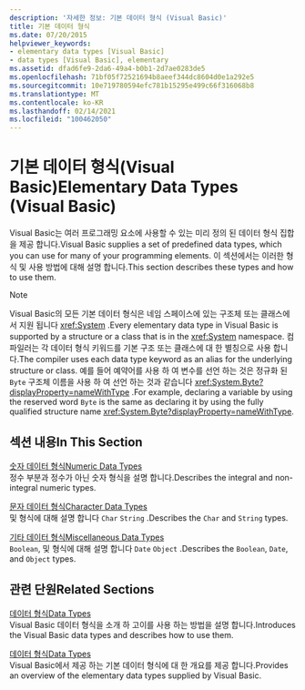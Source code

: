 ```yaml
---
description: '자세한 정보: 기본 데이터 형식 (Visual Basic)'
title: 기본 데이터 형식
ms.date: 07/20/2015
helpviewer_keywords:
- elementary data types [Visual Basic]
- data types [Visual Basic], elementary
ms.assetid: dfad6fe9-2da6-49a4-b0b1-2d7ae0283de5
ms.openlocfilehash: 71bf05f72521694b8aeef344dc8604d0e1a292e5
ms.sourcegitcommit: 10e719780594efc781b15295e499c66f316068b8
ms.translationtype: MT
ms.contentlocale: ko-KR
ms.lasthandoff: 02/14/2021
ms.locfileid: "100462050"
---
```

# <a name="elementary-data-types-visual-basic"></a><span data-ttu-id="b2ac3-103">기본 데이터 형식(Visual Basic)</span><span class="sxs-lookup"><span data-stu-id="b2ac3-103">Elementary Data Types (Visual Basic)</span></span>

<span data-ttu-id="b2ac3-104">Visual Basic는 여러 프로그래밍 요소에 사용할 수 있는 미리 정의 된 데이터 형식 집합을 제공 합니다.</span><span class="sxs-lookup"><span data-stu-id="b2ac3-104">Visual Basic supplies a set of predefined data types, which you can use for many of your programming elements.</span></span> <span data-ttu-id="b2ac3-105">이 섹션에서는 이러한 형식 및 사용 방법에 대해 설명 합니다.</span><span class="sxs-lookup"><span data-stu-id="b2ac3-105">This section describes these types and how to use them.</span></span>  
  
> [!NOTE]
> <span data-ttu-id="b2ac3-106">Visual Basic의 모든 기본 데이터 형식은 네임 스페이스에 있는 구조체 또는 클래스에서 지원 됩니다 <xref:System> .</span><span class="sxs-lookup"><span data-stu-id="b2ac3-106">Every elementary data type in Visual Basic is supported by a structure or a class that is in the <xref:System> namespace.</span></span> <span data-ttu-id="b2ac3-107">컴파일러는 각 데이터 형식 키워드를 기본 구조 또는 클래스에 대 한 별칭으로 사용 합니다.</span><span class="sxs-lookup"><span data-stu-id="b2ac3-107">The compiler uses each data type keyword as an alias for the underlying structure or class.</span></span> <span data-ttu-id="b2ac3-108">예를 들어 예약어를 사용 하 여 변수를 선언 하는 것은 정규화 된 `Byte` 구조체 이름을 사용 하 여 선언 하는 것과 같습니다 <xref:System.Byte?displayProperty=nameWithType> .</span><span class="sxs-lookup"><span data-stu-id="b2ac3-108">For example, declaring a variable by using the reserved word `Byte` is the same as declaring it by using the fully qualified structure name <xref:System.Byte?displayProperty=nameWithType>.</span></span>  
  
## <a name="in-this-section"></a><span data-ttu-id="b2ac3-109">섹션 내용</span><span class="sxs-lookup"><span data-stu-id="b2ac3-109">In This Section</span></span>  

 [<span data-ttu-id="b2ac3-110">숫자 데이터 형식</span><span class="sxs-lookup"><span data-stu-id="b2ac3-110">Numeric Data Types</span></span>](numeric-data-types.md)  
 <span data-ttu-id="b2ac3-111">정수 부분과 정수가 아닌 숫자 형식을 설명 합니다.</span><span class="sxs-lookup"><span data-stu-id="b2ac3-111">Describes the integral and non-integral numeric types.</span></span>  
  
 [<span data-ttu-id="b2ac3-112">문자 데이터 형식</span><span class="sxs-lookup"><span data-stu-id="b2ac3-112">Character Data Types</span></span>](character-data-types.md)  
 <span data-ttu-id="b2ac3-113">및 형식에 대해 설명 합니다 `Char` `String` .</span><span class="sxs-lookup"><span data-stu-id="b2ac3-113">Describes the `Char` and `String` types.</span></span>  
  
 [<span data-ttu-id="b2ac3-114">기타 데이터 형식</span><span class="sxs-lookup"><span data-stu-id="b2ac3-114">Miscellaneous Data Types</span></span>](miscellaneous-data-types.md)  
 <span data-ttu-id="b2ac3-115">`Boolean`, 및 형식에 대해 설명 합니다 `Date` `Object` .</span><span class="sxs-lookup"><span data-stu-id="b2ac3-115">Describes the `Boolean`, `Date`, and `Object` types.</span></span>  
  
## <a name="related-sections"></a><span data-ttu-id="b2ac3-116">관련 단원</span><span class="sxs-lookup"><span data-stu-id="b2ac3-116">Related Sections</span></span>  

 [<span data-ttu-id="b2ac3-117">데이터 형식</span><span class="sxs-lookup"><span data-stu-id="b2ac3-117">Data Types</span></span>](index.md)  
 <span data-ttu-id="b2ac3-118">Visual Basic 데이터 형식을 소개 하 고이를 사용 하는 방법을 설명 합니다.</span><span class="sxs-lookup"><span data-stu-id="b2ac3-118">Introduces the Visual Basic data types and describes how to use them.</span></span>  
  
 [<span data-ttu-id="b2ac3-119">데이터 형식</span><span class="sxs-lookup"><span data-stu-id="b2ac3-119">Data Types</span></span>](../../../language-reference/data-types/index.md)  
 <span data-ttu-id="b2ac3-120">Visual Basic에서 제공 하는 기본 데이터 형식에 대 한 개요를 제공 합니다.</span><span class="sxs-lookup"><span data-stu-id="b2ac3-120">Provides an overview of the elementary data types supplied by Visual Basic.</span></span>
